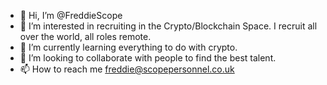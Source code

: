 - 👋 Hi, I’m @FreddieScope
- 👀 I’m interested in recruiting in the Crypto/Blockchain Space. I recruit all over the world, all roles remote. 
- 🌱 I’m currently learning everything to do with crypto.
- 💞️ I’m looking to collaborate with people to find the best talent.
- 📫 How to reach me freddie@scopepersonnel.co.uk

<!---
FreddieScope/FreddieScope is a ✨ special ✨ repository because its `README.md` (this file) appears on your GitHub profile.
You can click the Preview link to take a look at your changes.
--->
